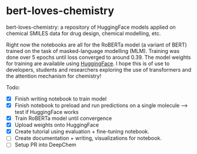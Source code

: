 # bert-loves-chemistry
bert-loves-chemistry: a repository of HuggingFace models applied on chemical SMILES data for drug design, chemical modelling, etc.

Right now the notebooks are all for the RoBERTa model (a variant of BERT) trained on the task of masked-language modelling (MLM). Training was done over 5 epochs until loss converged to around 0.39. The model weights for training are available using [HuggingFace](https://huggingface.co/seyonec/ChemBERTa-zinc-base-v1). I hope this is of use to developers, students and researchers exploring the use of transformers and the attention mechanism for chemistry!

Todo:
- [x]  Finish writing notebook to train model
- [x]  Finish notebook to preload and run predictions on a single molecule —> test if HuggingFace works
- [x]  Train RoBERTa model until convergence
- [x]  Upload weights onto HuggingFace
- [x]  Create tutorial using evaluation + fine-tuning notebook.
- [ ]  Create documentation + writing, visualizations for notebook.
- [ ]  Setup PR into DeepChem
